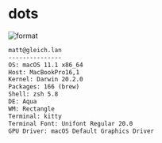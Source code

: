 
# dots

![format](https://github.com/Matt-Gleich/dots/workflows/format/badge.svg)

```txt
matt@gleich.lan 
--------------- 
OS: macOS 11.1 x86_64 
Host: MacBookPro16,1 
Kernel: Darwin 20.2.0 
Packages: 166 (brew) 
Shell: zsh 5.8 
DE: Aqua 
WM: Rectangle 
Terminal: kitty 
Terminal Font: Unifont Regular 20.0 
GPU Driver: macOS Default Graphics Driver 
```

